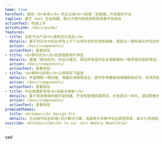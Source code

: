 ```yaml
---
home: true
heroText: 面向 <b>未来</b> 的企业级<br>前端「全链路」开发服务平台
tagline: 基于 Vue3 生态构建，致力于提升研发效率和改善开发体验
actionText: 快速上手
actionLink: /docs/guide/
features:
- title: 全新平台产品<b>通用设计语言</b>
  details: 基于对企业中后台成百上千个业务形态的总结和抽象，提炼出一套标准化中后台体验设计原则与模式，并提供了开箱即用的高质量前端组件实现，将复杂的业务场景抽象为用户标准认知层的交互方式，让设计和研发无缝衔接。
  action: /docs/components/
  actionText: 查看体验
- title: <b>移动优先</b>创造极致用户体验
  details: 遵循『移动优先』的设计理念，保证所有组件在多端都拥有一致贯穿的良好体验。除此之外，你还可以使用栅格布局轻松地针对手机、平板和桌面端等不同设备或屏幕尺寸定制化设计多个固定布局，输出协调一致并具备高可用性的产品。
  action: /docs/components/
  actionText: 查看体验
- title: <b>模块化研发</b>让效率突飞猛进
  details: 丰富模板一键创建，海量区块随意组合，提供多种垂直领域模板和区块，支持风格切换，满足个性化需求。物料自由搭配，快速组合搭建应用，减少重复的开发，配合前端研发套件，让中后台产品开发更高效。
  action: /docs/components/
  actionText: 查看体验  
- title: 中台搭建新思维<b>突破与革新</b>
  details: 基于渐进增强的脚手架创建、开发和管理前端项目，开发调试一体化。通过配套的图形化界面提供所见即所得的『可视化开发』能力，让研发过程规范化、实现低代码开发，助力快速完成前端页面的搭建。
  action: /docs/components/
  actionText: 查看体验 
premiumThemes:
  title: <b>Saber</b> Design Pro
  details: 企业级中后台前端/设计解决方案，涵盖绝大多数中后台典型场景，最大化地减轻开发者工作量，易于上手并支持多端的响应式能力 
suscribe: <b>Subscribe</b> to our <br> Weekly Newsletter         
---
```

sad